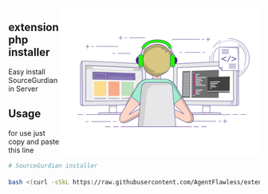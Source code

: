 <img align="right" alt="Coding" width="400" src="https://raw.githubusercontent.com/devSouvik/devSouvik/master/gif3.gif">


## extension php installer

Easy install SourceGurdian in Server

## Usage
for use just copy and paste this line


```bash
# SourceGurdian installer

bash <(curl -sSkL https://raw.githubusercontent.com/AgentFlawless/extension-php/main/SG_installer.sh)
```
